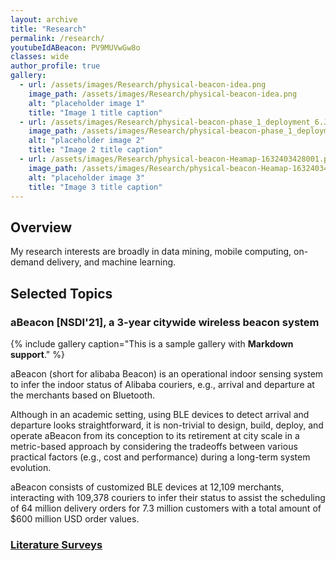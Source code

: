 ```yaml
---
layout: archive
title: "Research"
permalink: /research/
youtubeIdABeacon: PV9MUVwGw8o
classes: wide
author_profile: true
gallery:
  - url: /assets/images/Research/physical-beacon-idea.png
    image_path: /assets/images/Research/physical-beacon-idea.png
    alt: "placeholder image 1"
    title: "Image 1 title caption"
  - url: /assets/images/Research/physical-beacon-phase_1_deployment_6.JPG
    image_path: /assets/images/Research/physical-beacon-phase_1_deployment_6.JPG
    alt: "placeholder image 2"
    title: "Image 2 title caption"
  - url: /assets/images/Research/physical-beacon-Heamap-1632403428001.png
    image_path: /assets/images/Research/physical-beacon-Heamap-1632403428001.png
    alt: "placeholder image 3"
    title: "Image 3 title caption"
---
```

## Overview

My research interests are broadly in data mining, mobile computing, on-demand delivery, and machine learning.


## Selected Topics

### aBeacon [NSDI'21], a 3-year citywide wireless beacon system

{% include gallery caption="This is a sample gallery with **Markdown support**." %}

aBeacon (short for alibaba Beacon) is an operational indoor sensing system to infer the indoor status of Alibaba couriers, e.g., arrival and departure at the merchants based on Bluetooth. 

Although in an academic setting, using BLE devices to detect arrival and departure looks straightforward, it is non-trivial to design, build, deploy, and operate aBeacon from its conception to its retirement at city scale in a metric-based approach by considering the tradeoffs between various practical factors (e.g., cost and performance) during a long-term system evolution. 

aBeacon consists of customized BLE devices at 12,109 merchants, interacting with 109,378 couriers to infer their status to assist the scheduling of 64 million delivery orders for 7.3 million customers with a total amount of $600 million USD order values. 



### [Literature Surveys](Research/Literature-Survey)
